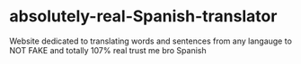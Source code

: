 # absolutely-real-Spanish-translator
Website dedicated to translating words and sentences from any langauge to NOT FAKE and totally 107% real trust me bro Spanish
